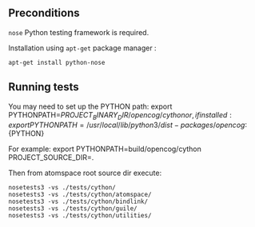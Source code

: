 
## Preconditions

```nose``` Python testing framework is required.

Installation using ```apt-get``` package manager :
```
apt-get install python-nose
```

## Running tests

You may need to set up the PYTHON path:
export PYTHONPATH=${PROJECT_BINARY_DIR}/opencog/cython
or, if installed:
export PYTHONPATH=/usr/local/lib/python3/dist-packages/opencog:${PYTHON}

For example:
export PYTHONPATH=build/opencog/cython PROJECT_SOURCE_DIR=.

Then from atomspace root source dir execute:

```
nosetests3 -vs ./tests/cython/
nosetests3 -vs ./tests/cython/atomspace/
nosetests3 -vs ./tests/cython/bindlink/
nosetests3 -vs ./tests/cython/guile/
nosetests3 -vs ./tests/cython/utilities/
```

